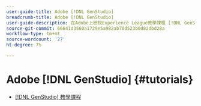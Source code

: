 ```yaml
---
user-guide-title: Adobe [!DNL GenStudio]
breadcrumb-title: Adobe [!DNL GenStudio]
user-guide-description: 在Adobe上檢視Experience League教學課程 [!DNL GenStudio]，此端對端解決方案可透過創作AI和智慧型自動化加速及簡化您的內容供應鏈。
source-git-commit: 66641d3560a1729e5a982ab70d523b0d82dbd28a
workflow-type: tm+mt
source-wordcount: '27'
ht-degree: 7%

---
```



# Adobe [!DNL GenStudio] {#tutorials}

+ [[!DNL GenStudio] 教學課程](introduction.md)
